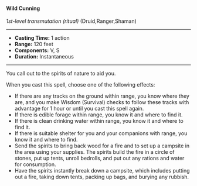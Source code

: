 #### Wild Cunning
*1st-level transmutation* *(ritual)* (Druid,Ranger,Shaman)
___
- **Casting Time:** 1 action
- **Range:** 120 feet
- **Components:** V, S
- **Duration:** Instantaneous
---
You call out to the spirits of nature to aid you. 

When you cast this spell, choose one of the following effects:

* If there are any tracks on the ground within range, you know where they are, and you make Wisdom (Survival) checks to follow these tracks with advantage for 1 hour or until you cast this spell again.
* If there is edible forage within range, you know it and where to find it.
* If there is clean drinking water within range, you know it and where to find it.
* If there is suitable shelter for you and your companions with range, you know it and where to find.
* Send the spirits to bring back wood for a fire and to set up a campsite in the area using your supplies. The spirits build the fire in a circle of stones, put up tents, unroll bedrolls, and put out any rations and water for consumption.
* Have the spirits instantly break down a campsite, which includes putting out a fire, taking down tents, packing up bags, and burying any rubbish.
